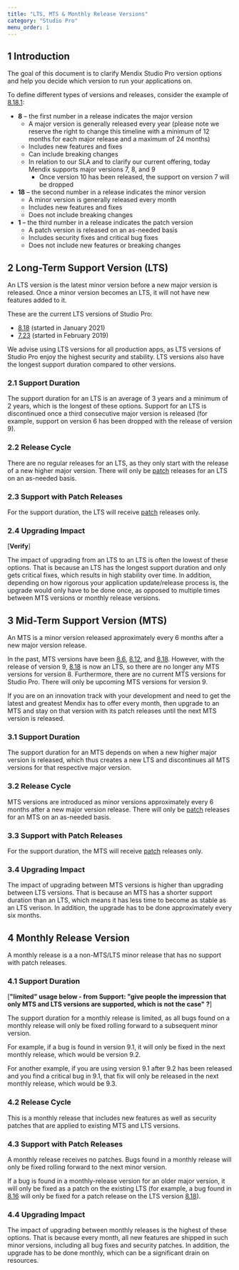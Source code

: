 ```yaml
---
title: "LTS, MTS & Monthly Release Versions"
category: "Studio Pro"
menu_order: 1
---
```


## 1 Introduction

The goal of this document is to clarify Mendix Studio Pro version options and help you decide which version to run your applications on.

To define different types of versions and releases, consider the example of [8.18.1](8.18#8181):

* **8** – the first number in a release indicates the major version
	* A major version is generally released every year (please note we reserve the right to change this timeline with a minimum of 12 months for each major release and a maximum of 24 months)
	* Includes new features and fixes
	* Can include breaking changes
	* In relation to our SLA and to clarify our current offering, today Mendix supports major versions 7, 8, and 9
		* Once version 10 has been released, the support on version 7 will be dropped
* **18** – the second number in a release indicates the minor version 
	* A minor version is generally released every month
	* Includes new features and fixes
	* Does not include breaking changes
* <a name="patch"></a>**1** – the third number in a release indicates the patch version 
	* A patch version is released on an as-needed basis
	* Includes security fixes and critical bug fixes
	* Does not include new features or breaking changes

## 2 Long-Term Support Version (LTS)

An LTS version is the latest minor version before a new major version is released. Once a minor version becomes an LTS, it will not have new features added to it. 

These are the current LTS versions of Studio Pro:

* [8.18](8.18) (started in January 2021)
* [7.23](7.23) (started in February 2019)

We advise using LTS versions for all production apps, as LTS versions of Studio Pro enjoy the highest security and stability. LTS versions also have the longest support duration compared to other versions.

### 2.1 Support Duration

The support duration for an LTS is an average of 3 years and a minimum of 2 years, which is the longest of these options. Support for an LTS is discontinued once a third consecutive major version is released (for example, support on version 6 has been dropped with the release of version 9).

### 2.2 Release Cycle

There are no regular releases for an LTS, as they only start with the release of a new higher major version. There will only be [patch](#patch) releases for an LTS on an as-needed basis.

### 2.3 Support with Patch Releases

For the support duration, the LTS will receive [patch](#patch) releases only. 

### 2.4 Upgrading Impact

[**Verify**]

The impact of upgrading from an LTS to an LTS is often the lowest of these options. That is because an LTS has the longest support duration and only gets critical fixes, which results in high stability over time. In addition, depending on how rigorous your application update/release process is, the upgrade would only have to be done once, as opposed to multiple times between MTS versions or monthly release versions.

## 3 Mid-Term Support Version (MTS)

An MTS is a minor version released approximately every 6 months after a new major version release.

In the past, MTS versions have been [8.6](8.6), [8.12](8.12), and [8.18](8.18). However, with the release of version 9, [8.18](8.18) is now an LTS, so there are no longer any MTS versions for version 8. Furthermore, there are no current MTS versions for Studio Pro. There will only be upcoming MTS versions for version 9.

If you are on an innovation track with your development and need to get the latest and greatest Mendix has to offer every month, then upgrade to an MTS and stay on that version with its patch releases until the next MTS version is released.

### 3.1 Support Duration

The support duration for an MTS depends on when a new higher major version is released, which thus creates a new LTS and discontinues all MTS versions for that respective major version.

### 3.2 Release Cycle

MTS versions are introduced as minor versions approximately every 6 months after a new major version release. There will only be [patch](#patch) releases for an MTS on an as-needed basis.

### 3.3 Support with Patch Releases

For the support duration, the MTS will receive [patch](#patch) releases only.

### 3.4 Upgrading Impact

The impact of upgrading between MTS versions is higher than upgrading between LTS versions. That is because an MTS has a shorter support duration than an LTS, which means it has less time to become as stable as an LTS verison. In addition, the upgrade has to be done approximately every six months.

## 4 Monthly Release Version

A monthly release is a a non-MTS/LTS minor release that has no support with patch releases.

### 4.1 Support Duration

[**"limited" usage below - from Support: "give people the impression that only MTS and LTS versions are supported, which is not the case" ?**]

The support duration for a monthly release is limited, as all bugs found on a monthly release will only be fixed rolling forward to a subsequent minor version. 

For example, if a bug is found in version 9.1, it will only be fixed in the next monthly release, which would be version 9.2.

For another example, if you are using version 9.1 after 9.2 has been released and you find a critical bug in 9.1, that fix will only be released in the next monthly release, which would be 9.3.

### 4.2 Release Cycle

This is a monthly release that includes new features as well as security patches that are applied to existing MTS and LTS versions.

### 4.3 Support with Patch Releases

A monthly release receives no patches. Bugs found in a monthly release will only be fixed rolling forward to the next minor version. 

If a bug is found in a monthly-release version for an older major version, it will only be fixed as a patch on the existing LTS (for example, a bug found in [8.16](8.16#8160) will only be fixed for a patch release on the LTS version [8.18](8.18)). 

### 4.4 Upgrading Impact

The impact of upgrading between monthly releases is the highest of these options. That is because every month, all new features are shipped in such minor versions, including all bug fixes and security patches. In addition, the upgrade has to be done monthly, which can be a significant drain on resources.
